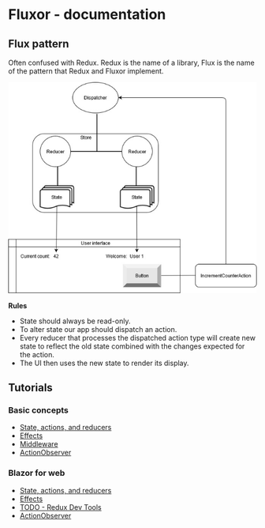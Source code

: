 # Fluxor - documentation

## Flux pattern

Often confused with Redux. Redux is the name of a library, Flux is the name of the pattern that Redux and
Fluxor implement.

![](./../Images/flux-pattern.jpg)

**Rules**
* State should always be read-only.
* To alter state our app should dispatch an action.
* Every reducer that processes the dispatched action type will create new state to reflect the old
state combined with the changes expected for the action.
* The UI then uses the new state to render its display.

## Tutorials
### Basic concepts

* [State, actions, and reducers](../Tutorials/01-BasicConcepts/01A-StateActionsReducersTutorial/README.md)
* [Effects](../Tutorials/01-BasicConcepts/01B-EffectsTutorial/README.md)
* [Middleware](../Tutorials/01-BasicConcepts/01C-MiddlewareTutorial/README.md)
* [ActionObserver](../Tutorials/01-BasicConcepts/01D-ActionObserver/README.md)

### Blazor for web

* [State, actions, and reducers](../Tutorials/02-Blazor/02A-StateActionsReducersTutorial/README.md)
* [Effects](../Tutorials/02-Blazor/02B-EffectsTutorial/README.md)
* [TODO - Redux Dev Tools](../Tutorials/02-Blazor/02D-ReduxDevToolsTutorial/README.md)
* [ActionObserver](../Tutorials/02-Blazor/02D-ActionObserver/README.md)

